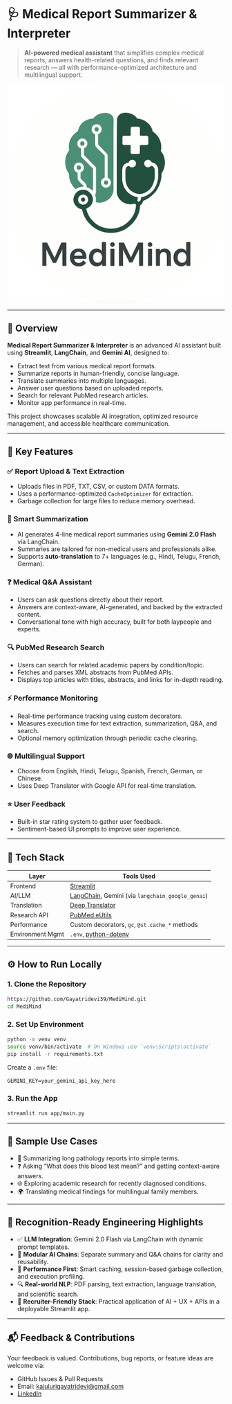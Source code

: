 # 🩺 Medical Report Summarizer & Interpreter

> **AI-powered medical assistant** that simplifies complex medical reports, answers health-related questions, and finds relevant research — all with performance-optimized architecture and multilingual support.

![App Logo](app/assets/logo.png)

---

## 🚀 Overview

**Medical Report Summarizer & Interpreter** is an advanced AI assistant built using **Streamlit**, **LangChain**, and **Gemini AI**, designed to:

- Extract text from various medical report formats.
- Summarize reports in human-friendly, concise language.
- Translate summaries into multiple languages.
- Answer user questions based on uploaded reports.
- Search for relevant PubMed research articles.
- Monitor app performance in real-time.

This project showcases scalable AI integration, optimized resource management, and accessible healthcare communication.

---

## 🧠 Key Features

### ✅ Report Upload & Text Extraction
- Uploads files in PDF, TXT, CSV, or custom DATA formats.
- Uses a performance-optimized `CacheOptimizer` for extraction.
- Garbage collection for large files to reduce memory overhead.

### 📝 Smart Summarization
- AI generates 4-line medical report summaries using **Gemini 2.0 Flash** via LangChain.
- Summaries are tailored for non-medical users and professionals alike.
- Supports **auto-translation** to 7+ languages (e.g., Hindi, Telugu, French, German).

### ❓ Medical Q&A Assistant
- Users can ask questions directly about their report.
- Answers are context-aware, AI-generated, and backed by the extracted content.
- Conversational tone with high accuracy, built for both laypeople and experts.

### 🔍 PubMed Research Search
- Users can search for related academic papers by condition/topic.
- Fetches and parses XML abstracts from PubMed APIs.
- Displays top articles with titles, abstracts, and links for in-depth reading.

### ⚡ Performance Monitoring
- Real-time performance tracking using custom decorators.
- Measures execution time for text extraction, summarization, Q&A, and search.
- Optional memory optimization through periodic cache clearing.

### 🌐 Multilingual Support
- Choose from English, Hindi, Telugu, Spanish, French, German, or Chinese.
- Uses Deep Translator with Google API for real-time translation.

### ⭐ User Feedback
- Built-in star rating system to gather user feedback.
- Sentiment-based UI prompts to improve user experience.

---

## 🧩 Tech Stack

| Layer            | Tools Used                                                                 |
|------------------|-----------------------------------------------------------------------------|
| Frontend         | [Streamlit](https://streamlit.io)                                           |
| AI/LLM           | [LangChain](https://www.langchain.com/), Gemini (via `langchain_google_genai`) |
| Translation      | [Deep Translator](https://pypi.org/project/deep-translator/)                |
| Research API     | [PubMed eUtils](https://www.ncbi.nlm.nih.gov/books/NBK25501/)               |
| Performance      | Custom decorators, `gc`, `@st.cache_*` methods                             |
| Environment Mgmt | `.env`, [python-dotenv](https://pypi.org/project/python-dotenv/)           |

---

## ⚙️ How to Run Locally

### 1. Clone the Repository
```bash
https://github.com/Gayatridevi39/MediMind.git
cd MediMind
```

### 2. Set Up Environment
```bash
python -m venv venv
source venv/bin/activate  # On Windows use `venv\Scripts\activate`
pip install -r requirements.txt
```

Create a `.env` file:
```
GEMINI_KEY=your_gemini_api_key_here
```

### 3. Run the App
```bash
streamlit run app/main.py
```

---

## 🧪 Sample Use Cases

- 📄 Summarizing long pathology reports into simple terms.
- ❓ Asking “What does this blood test mean?” and getting context-aware answers.
- 🌐 Exploring academic research for recently diagnosed conditions.
- 🌍 Translating medical findings for multilingual family members.

---

## 🌟 Recognition-Ready Engineering Highlights

- ✅ **LLM Integration**: Gemini 2.0 Flash via LangChain with dynamic prompt templates.
- 🧠 **Modular AI Chains**: Separate summary and Q&A chains for clarity and reusability.
- 🧰 **Performance First**: Smart caching, session-based garbage collection, and execution profiling.
- 🔍 **Real-world NLP**: PDF parsing, text extraction, language translation, and scientific search.
- 🎯 **Recruiter-Friendly Stack**: Practical application of AI + UX + APIs in a deployable Streamlit app.

---

## 📬 Feedback & Contributions

Your feedback is valued. Contributions, bug reports, or feature ideas are welcome via:

- GitHub Issues & Pull Requests
- Email: [kajulurigayatridevi@gmail.com](kajulurigayatridevi@gmail.com)
- [LinkedIn](https://www.linkedin.com/in/gayatri-devi-kajuluri/)



